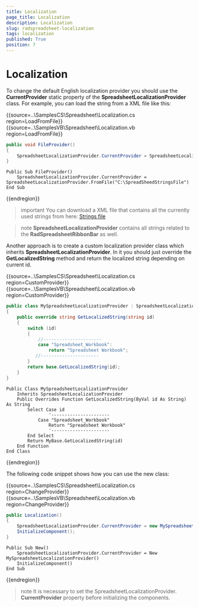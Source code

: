 ```yaml
---
title: Localization
page_title: Localization
description: Localization
slug: radspreadsheet-localization
tags: localization
published: True
position: 7
---
```


# Localization
 
To change the default English localization provider you should use the __CurrentProvider__ static property of the __SpreadsheetLocalizationProvider__ class. For example, you can load the string from a XML file like this:

{{source=..\SamplesCS\Spreadsheet\Localization.cs region=LoadFromFile}} 
{{source=..\SamplesVB\Spreadsheet\Localization.vb region=LoadFromFile}}
````C#
public void FileProvider()
{
    SpreadsheetLocalizationProvider.CurrentProvider = SpreadsheetLocalizationProvider.FromFile(@"C:\SpreadSheedStringsFile");
}

````
````VB.NET
Public Sub FileProvider()
    SpreadsheetLocalizationProvider.CurrentProvider = SpreadsheetLocalizationProvider.FromFile("C:\SpreadSheedStringsFile")
End Sub

```` 

 
{{endregion}} 

 
>important You can download a XML file that contains all the currently used strings from here: [Strings file]()
>

>note __SpreadsheetLocalizationProvider__ contains all strings related to the __RadSpreadsheetRibbonBar__ as well.
>

Another approach is to create a custom localization provider class which inherits __SpreadsheetLocalizationProvider__. In it you should just override the __GetLocalizedString__  method and return the localized string depending on current id.

{{source=..\SamplesCS\Spreadsheet\Localization.cs region=CustomProvider}} 
{{source=..\SamplesVB\Spreadsheet\Localization.vb region=CustomProvider}}
````C#
public class MySpreadsheetLocalizationProvider : SpreadsheetLocalizationProvider
{
    public override string GetLocalizedString(string id)
    {
        switch (id)
        {
            //----------------------
            case "Spreadsheet_Workbook":
                return "Spreadsheet Workbook";
           //----------------------
        }
        return base.GetLocalizedString(id);
    }
}

````
````VB.NET
Public Class MySpreadsheetLocalizationProvider
    Inherits SpreadsheetLocalizationProvider
    Public Overrides Function GetLocalizedString(ByVal id As String) As String
        Select Case id
                '----------------------
            Case "Spreadsheet_Workbook"
                Return "Spreadsheet Workbook"
                '----------------------
        End Select
        Return MyBase.GetLocalizedString(id)
    End Function
End Class

```` 

 
{{endregion}} 

The following code snippet shows how you can use the new class:

{{source=..\SamplesCS\Spreadsheet\Localization.cs region=ChangeProvider}} 
{{source=..\SamplesVB\Spreadsheet\Localization.vb region=ChangeProvider}}
````C#
public Localization()
{
    SpreadsheetLocalizationProvider.CurrentProvider = new MySpreadsheetLocalizationProvider();
    InitializeComponent();
}

````
````VB.NET
Public Sub New()
    SpreadsheetLocalizationProvider.CurrentProvider = New MySpreadsheetLocalizationProvider()
    InitializeComponent()
End Sub

```` 

 
{{endregion}} 

>note It is necessary to set the SpreadsheetLocalizationProvider. __CurrentProvider__ property before initializing the components.
>